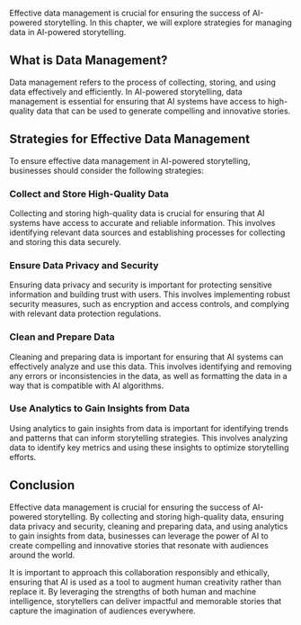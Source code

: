 
Effective data management is crucial for ensuring the success of AI-powered storytelling. In this chapter, we will explore strategies for managing data in AI-powered storytelling.

What is Data Management?
------------------------

Data management refers to the process of collecting, storing, and using data effectively and efficiently. In AI-powered storytelling, data management is essential for ensuring that AI systems have access to high-quality data that can be used to generate compelling and innovative stories.

Strategies for Effective Data Management
----------------------------------------

To ensure effective data management in AI-powered storytelling, businesses should consider the following strategies:

### Collect and Store High-Quality Data

Collecting and storing high-quality data is crucial for ensuring that AI systems have access to accurate and reliable information. This involves identifying relevant data sources and establishing processes for collecting and storing this data securely.

### Ensure Data Privacy and Security

Ensuring data privacy and security is important for protecting sensitive information and building trust with users. This involves implementing robust security measures, such as encryption and access controls, and complying with relevant data protection regulations.

### Clean and Prepare Data

Cleaning and preparing data is important for ensuring that AI systems can effectively analyze and use this data. This involves identifying and removing any errors or inconsistencies in the data, as well as formatting the data in a way that is compatible with AI algorithms.

### Use Analytics to Gain Insights from Data

Using analytics to gain insights from data is important for identifying trends and patterns that can inform storytelling strategies. This involves analyzing data to identify key metrics and using these insights to optimize storytelling efforts.

Conclusion
----------

Effective data management is crucial for ensuring the success of AI-powered storytelling. By collecting and storing high-quality data, ensuring data privacy and security, cleaning and preparing data, and using analytics to gain insights from data, businesses can leverage the power of AI to create compelling and innovative stories that resonate with audiences around the world.

It is important to approach this collaboration responsibly and ethically, ensuring that AI is used as a tool to augment human creativity rather than replace it. By leveraging the strengths of both human and machine intelligence, storytellers can deliver impactful and memorable stories that capture the imagination of audiences everywhere.
